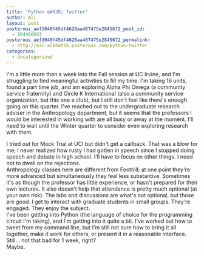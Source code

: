```yaml
---
title: 'Python &#038; Twitter'
author: Ali
layout: post
posterous_aef3040f45df4620aa487475e2845672_post_id:
  - 164466693
posterous_aef3040f45df4620aa487475e2845672_permalink:
  - http://ali-alkhatib.posterous.com/python-twitter
categories:
  - Uncategorized
---
```

I'm a little more than a week into the Fall session at UC Irvine, and I'm struggling to find meaningful activities to fill my time. I'm taking 16 units, found a part time job, and am exploring Alpha Phi Omega (a community service fraternity) and Circle K International (also a community service organization, but this one a club), but I still don't feel like there's enough going on this quarter. I've reached out to the undergraduate research adviser in the Anthropology department, but it seems that the professors I would be interested in working with are all busy or away at the moment. I'll need to wait until the Winter quarter to consider even exploring research with them. 
<div>
  I tried out for Mock Trial at UCI but didn't get a callback. That was a blow for me; I never realized how rusty I had gotten in speech since I stopped doing speech and debate in high school. I'll have to focus on other things. I need not to dwell on the rejections.
</div>

<div>
  Anthropology classes here are different from Foothill; at one point they're more advanced but simultaneously they feel less substantive. Sometimes it's as though the professor has little experience, or hasn't prepared for their own lectures. It also doesn't help that attendance is pretty much optional (at your own risk). The labs and discussions are what's not optional, but those are <i>good</i>. I get to interact with graduate students in small groups. They're engaged. They enjoy the subject.
</div>

<div>
  I've been getting into Python (the language of choice for the programming circuit I'm taking), and I'm getting into it quite a bit. I've worked out how to tweet from my command line, but I'm still not sure how to bring it all together, make it work for others, or present it in a reasonable interface. Still&#8230; not that bad for 1 week, right?
</div>

<div>
  Maybe.
</div>

